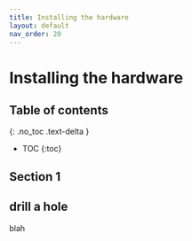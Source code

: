 ```yaml
---
title: Installing the hardware
layout: default
nav_order: 20
---
```

# Installing the hardware

## Table of contents
{: .no_toc .text-delta }
- TOC
{:toc}

## Section 1



## drill a hole
blah
